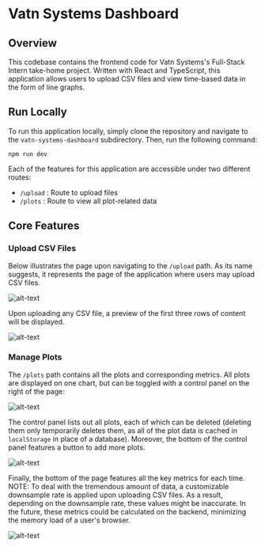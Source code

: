 # Vatn Systems Dashboard

## Overview

This codebase contains the frontend code for Vatn Systems's Full-Stack Intern take-home project. Written with React and TypeScript, this application allows users to upload CSV files and view time-based data in the form of line graphs.

## Run Locally

To run this application locally, simply clone the repository and navigate to the `vatn-systems-dashboard` subdirectory. Then, run the following command:

```npm run dev```

Each of the features for this application are accessible under two different routes:
 - `/upload` : Route to upload files
 - `/plots` : Route to view all plot-related data

## Core Features

### Upload CSV Files

Below illustrates the page upon navigating to the `/upload` path. As its name suggests, it represents the page of the application where users may upload CSV files. 

![alt-text](readme-screenshots/upload-page.png)

Upon uploading any CSV file, a preview of the first three rows of content will be displayed.

![alt-text](readme-screenshots/preview-section.png)

### Manage Plots

The `/plots` path contains all the plots and corresponding metrics. All plots are displayed on one chart, but can be toggled with a control panel on the right of the page:

![alt-text](readme-screenshots/plot-section.png)

The control panel lists out all plots, each of which can be deleted (deleting them only temporarily deletes them, as all of the plot data is cached in `localStorage` in place of a database). Moreover, the bottom of the control panel features a button to add more plots. 

![alt-text](readme-screenshots/control-panel.png)

Finally, the bottom of the page features all the key metrics for each time. 
NOTE: To deal with the tremendous amount of data, a customizable downsample rate is applied upon uploading CSV files. As a result, depending on the downsample rate, these values might be inaccurate. In the future, these metrics could be calculated on the backend, minimizing the memory load of a user's browser.

![alt-text](readme-screenshots/metrics-section.png)